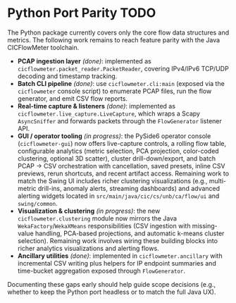 # Python Port Parity TODO

The Python package currently covers only the core flow data structures and metrics. The following work remains to reach feature parity with the Java CICFlowMeter toolchain.

- **PCAP ingestion layer** *(done)*: implemented as `cicflowmeter.packet_reader.PacketReader`, covering IPv4/IPv6 TCP/UDP decoding and timestamp tracking.
- **Batch CLI pipeline** *(done)*: use `cicflowmeter.cli:main` (exposed via the `cicflowmeter` console script) to enumerate PCAP files, run the flow generator, and emit CSV flow reports.
- **Real-time capture & listeners** *(done)*: implemented as `cicflowmeter.live_capture.LiveCapture`, which wraps a Scapy `AsyncSniffer` and forwards packets through the `FlowGenerator` listener API.
- **GUI / operator tooling** *(in progress)*: the PySide6 operator console (`cicflowmeter-gui`) now offers live-capture controls, a rolling flow table, configurable analytics (metric selection, PCA projection, color-coded clustering, optional 3D scatter), cluster drill-down/export, and batch PCAP → CSV orchestration with cancellation, saved presets, inline CSV previews, rerun shortcuts, and recent artifact access. Remaining work to match the Swing UI includes richer clustering visualizations (e.g., multi-metric drill-ins, anomaly alerts, streaming dashboards) and advanced alerting widgets located in `src/main/java/cic/cs/unb/ca/flow/ui` and `swing/common`.
- **Visualization & clustering** *(in progress)*: the new `cicflowmeter.clustering` module now mirrors the Java `WekaFactory`/`WekaXMeans` responsibilities (CSV ingestion with missing-value handling, PCA-based projections, and automatic k-means cluster selection). Remaining work involves wiring these building blocks into richer analytics visualizations and alerting flows.
- **Ancillary utilities** *(done)*: implemented in `cicflowmeter.ancillary` with incremental CSV writing plus helpers for IP endpoint summaries and time-bucket aggregation exposed through `FlowGenerator`.

Documenting these gaps early should help guide scope decisions (e.g., whether to keep the Python port headless or to match the full Java UX).
